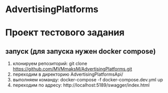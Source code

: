 # AdvertisingPlatforms
# Проект тестового задания
## запуск (для запуска нужен docker compose)
1. клонируем репозиторий: git clone https://github.com/MVMmaksM/AdvertisingPlatforms.git
2. переходим в директорию AdvertisingPlatformsApi/
3. выполняем команду: docker-compose -f docker-compose.dev.yml up
4. переходим по адресу: http://localhost:5189/swagger/index.html



